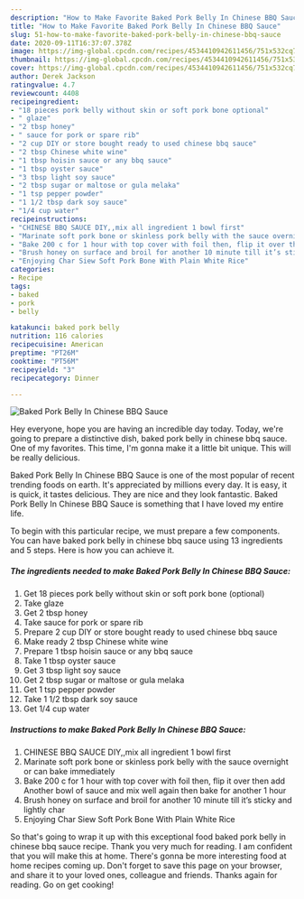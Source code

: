 ```yaml
---
description: "How to Make Favorite Baked Pork Belly In Chinese BBQ Sauce"
title: "How to Make Favorite Baked Pork Belly In Chinese BBQ Sauce"
slug: 51-how-to-make-favorite-baked-pork-belly-in-chinese-bbq-sauce
date: 2020-09-11T16:37:07.378Z
image: https://img-global.cpcdn.com/recipes/4534410942611456/751x532cq70/baked-pork-belly-in-chinese-bbq-sauce-recipe-main-photo.jpg
thumbnail: https://img-global.cpcdn.com/recipes/4534410942611456/751x532cq70/baked-pork-belly-in-chinese-bbq-sauce-recipe-main-photo.jpg
cover: https://img-global.cpcdn.com/recipes/4534410942611456/751x532cq70/baked-pork-belly-in-chinese-bbq-sauce-recipe-main-photo.jpg
author: Derek Jackson
ratingvalue: 4.7
reviewcount: 4408
recipeingredient:
- "18 pieces pork belly without skin or soft pork bone optional"
- " glaze"
- "2 tbsp honey"
- " sauce for pork or spare rib"
- "2 cup DIY or store bought ready to used chinese bbq sauce"
- "2 tbsp Chinese white wine"
- "1 tbsp hoisin sauce or any bbq sauce"
- "1 tbsp oyster sauce"
- "3 tbsp light soy sauce"
- "2 tbsp sugar or maltose or gula melaka"
- "1 tsp pepper powder"
- "1 1/2 tbsp dark soy sauce"
- "1/4 cup water"
recipeinstructions:
- "CHINESE BBQ SAUCE DIY,,mix all ingredient 1 bowl first"
- "Marinate soft pork bone or skinless pork belly with the sauce overnight or can bake immediately"
- "Bake 200 c for 1 hour with top cover with foil then, flip it over then add Another bowl of sauce and mix well again then bake for another 1 hour"
- "Brush honey on surface and broil for another 10 minute till it’s sticky and lightly char"
- "Enjoying Char Siew Soft Pork Bone With Plain White Rice"
categories:
- Recipe
tags:
- baked
- pork
- belly

katakunci: baked pork belly 
nutrition: 116 calories
recipecuisine: American
preptime: "PT26M"
cooktime: "PT56M"
recipeyield: "3"
recipecategory: Dinner

---
```



![Baked Pork Belly In Chinese BBQ Sauce](https://img-global.cpcdn.com/recipes/4534410942611456/751x532cq70/baked-pork-belly-in-chinese-bbq-sauce-recipe-main-photo.jpg)

Hey everyone, hope you are having an incredible day today. Today, we're going to prepare a distinctive dish, baked pork belly in chinese bbq sauce. One of my favorites. This time, I'm gonna make it a little bit unique. This will be really delicious.

Baked Pork Belly In Chinese BBQ Sauce is one of the most popular of recent trending foods on earth. It's appreciated by millions every day. It is easy, it is quick, it tastes delicious. They are nice and they look fantastic. Baked Pork Belly In Chinese BBQ Sauce is something that I have loved my entire life.




To begin with this particular recipe, we must prepare a few components. You can have baked pork belly in chinese bbq sauce using 13 ingredients and 5 steps. Here is how you can achieve it.

<!--inarticleads1-->

##### The ingredients needed to make Baked Pork Belly In Chinese BBQ Sauce:

1. Get 18 pieces pork belly without skin or soft pork bone (optional)
1. Take  glaze
1. Get 2 tbsp honey
1. Take  sauce for pork or spare rib
1. Prepare 2 cup DIY or store bought ready to used chinese bbq sauce
1. Make ready 2 tbsp Chinese white wine
1. Prepare 1 tbsp hoisin sauce or any bbq sauce
1. Take 1 tbsp oyster sauce
1. Get 3 tbsp light soy sauce
1. Get 2 tbsp sugar or maltose or gula melaka
1. Get 1 tsp pepper powder
1. Take 1 1/2 tbsp dark soy sauce
1. Get 1/4 cup water




<!--inarticleads2-->

##### Instructions to make Baked Pork Belly In Chinese BBQ Sauce:

1. CHINESE BBQ SAUCE DIY,,mix all ingredient 1 bowl first
1. Marinate soft pork bone or skinless pork belly with the sauce overnight or can bake immediately
1. Bake 200 c for 1 hour with top cover with foil then, flip it over then add Another bowl of sauce and mix well again then bake for another 1 hour
1. Brush honey on surface and broil for another 10 minute till it’s sticky and lightly char
1. Enjoying Char Siew Soft Pork Bone With Plain White Rice




So that's going to wrap it up with this exceptional food baked pork belly in chinese bbq sauce recipe. Thank you very much for reading. I am confident that you will make this at home. There's gonna be more interesting food at home recipes coming up. Don't forget to save this page on your browser, and share it to your loved ones, colleague and friends. Thanks again for reading. Go on get cooking!

